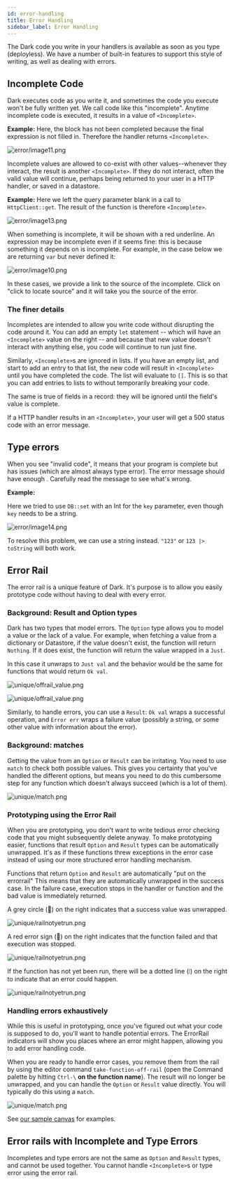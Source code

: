 ```yaml
---
id: error-handling
title: Error Handling
sidebar_label: Error Handling
---
```


The Dark code you write in your handlers is available as soon as you type
(deployless). We have a number of built-in features to support this style of
writing, as well as dealing with errors.

## Incomplete Code

Dark executes code as you write it, and sometimes the code you execute won't be
fully written yet. We call code like this "incomplete". Anytime incomplete code
is executed, it results in a value of `<Incomplete>`.

**Example:** Here, the block has not been completed because the final expression
is not filled in. Therefore the handler returns `<Incomplete>`.

![error/image11.png](/img/error/image11.png)

Incomplete values are allowed to co-exist with other values--whenever they
interact, the result is another `<Incomplete>`. If they do not interact, often
the valid value will continue, perhaps being returned to your user in a HTTP
handler, or saved in a datastore.

**Example:** Here we left the query parameter blank in a call to
`HttpClient::get`. The result of the function is therefore `<Incomplete>`.

![error/image13.png](/img/error/image13.png)

When something is incomplete, it will be shown with a red underline. An
expression may be incomplete even if it seems fine: this is because something it
depends on is incomplete. For example, in the case below we are returning `var`
but never defined it:

![error/image10.png](/img/error/image10.png)

In these cases, we provide a link to the source of the incomplete. Click on
"click to locate source" and it will take you the source of the error.

### The finer details

Incompletes are intended to allow you write code without disrupting the code
around it. You can add an empty `let` statement -- which will have an
`<Incomplete>` value on the right -- and because that new value doesn't interact
with anything else, you code will continue to run just fine.

Similarly, `<Incomplete>`s are ignored in lists. If you have an empty list, and
start to add an entry to that list, the new code will result in `<Incomplete>`
until you have completed the code. The list will evaluate to `[]`. This is so
that you can add entries to lists to without temporarily breaking your code.

The same is true of fields in a record: they will be ignored until the field's
value is complete.

If a HTTP handler results in an `<Incomplete>`, your user will get a 500 status
code with an error message.

## Type errors

When you see "invalid code", it means that your program is complete but has
issues (which are almost always type error). The error message should have
enough . Carefully read the message to see what's wrong.

**Example:**

Here we tried to use `DB::set` with an Int for the `key` parameter, even though
`key` needs to be a string.

![error/image14.png](/img/error/image14.png)

To resolve this problem, we can use a string instead. `"123"` or
`123 |> toString` will both work.

## Error Rail

The error rail is a unique feature of Dark. It's purpose is to allow you easily
prototype code without having to deal with every error.

### Background: Result and Option types

Dark has two types that model errors. The `Option` type allows you to model a
value or the lack of a value. For example, when fetching a value from a
dictionary or Datastore, if the value doesn't exist, the function will return
`Nothing`. If it does exist, the function will return the value wrapped in a
`Just`.

In this case it unwraps to `Just val` and the behavior would be the same for
functions that would return `Ok val`.

![unique/offrail_value.png](/img/unique/offrail_value.png)

![unique/offrail_value.png](/img/unique/offrail_error.png)

Similarly, to handle errors, you can use a `Result`: `Ok val` wraps a successful
operation, and `Error err` wraps a failure value (possibly a string, or some
other value with information about the error).

### Background: matches

Getting the value from an `Option` or `Result` can be irritating. You need to
use `match` to check both possible values. This gives you certainty that you've
handled the different options, but means you need to do this cumbersome step for
any function which doesn't always succeed (which is a lot of them).

![unique/match.png](/img/unique/match.png)

### Prototyping using the Error Rail

When you are prototyping, you don't want to write tedious error checking code
that you might subsequently delete anyway. To make prototyping easier, functions
that result `Option` and `Result` types can be automatically unwrapped. It's as
if these functions threw exceptions in the error case instead of using our more
structured error handling mechanism.

Functions that return `Option` and `Result` are automatically "put on the
errorrail" This means that they are automatically unwrapped in the success case.
In the failure case, execution stops in the handler or function and the bad
value is immediately returned.

A grey circle (🔘) on the right indicates that a success value was unwrapped.

![unique/railnotyetrun.png](/img/unique/errorrail_success.png)

A red error sign (🚫) on the right indicates that the function failed and that
execution was stopped.

![unique/railnotyetrun.png](/img/unique/errorrail_failure.png)

If the function has not yet been run, there will be a dotted line (⦙) on the
right to indicate that an error could happen.

![unique/railnotyetrun.png](/img/unique/railnotyetrun.png)

### Handling errors exhaustively

While this is useful in prototyping, once you've figured out what your code is
supposed to do, you'll want to handle potential errors. The ErrorRail indicators
will show you places where an error might happen, allowing you to add error
handling code.

When you are ready to handle error cases, you remove them from the rail by using
the editor command `take-function-off-rail` (open the Command palette by hitting
`Ctrl-\` **on the function name**). The result will no longer be unwrapped, and
you can handle the `Option` or `Result` value directly. You will typically do
this using a `match`.

![unique/match.png](/img/unique/match_just.png)

See [our sample canvas](https://darklang.com/a/sample-match) for examples.

## Error rails with Incomplete and Type Errors

Incompletes and type errors are not the same as `Option` and `Result` types, and
cannot be used together. You cannot handle `<Incomplete>`s or type error using
the error rail.
